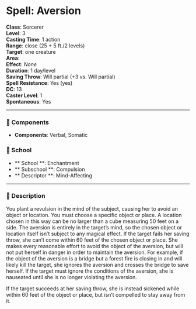 
# Spell: Aversion
**Class**: Sorcerer  
**Level**: 3  
**Casting Time**: 1 action  
**Range**: close (25 + 5 ft./2 levels)  
**Target**: one creature  
**Area**:   
**Effect**: _None_  
**Duration**: 1 day/level  
**Saving Throw**: Will partial (+3 vs. Will partial)  
**Spell Resistance**: Yes (yes)  
**DC**: 13  
**Caster Level**: 1  
**Spontaneous**: Yes

---

### 🔮 Components
- **Components**: Verbal, Somatic

### 🏫 School
- ** School **: Enchantment
- ** Subschool **: Compulsion
- ** Descriptor **: Mind-Affecting
---

### 📜 Description
You plant a revulsion in the mind of the subject, causing her to avoid an object or location. You must choose a specific object or place. A location chosen in this way can be no larger than a cube measuring 50 feet on a side. The aversion is entirely in the target’s mind, so the chosen object or location itself isn’t subject to any magical effect. If the target fails her saving throw, she can’t come within 60 feet of the chosen object or place. She makes every reasonable effort to avoid the object of the aversion, but will not put herself in danger in order to maintain the aversion. For example, if the object of the aversion is a bridge but a forest fire is closing in and will likely kill the target, she ignores the aversion and crosses the bridge to save herself. If the target must ignore the conditions of the aversion, she is nauseated until she is no longer violating the aversion.

If the target succeeds at her saving throw, she is instead sickened while within 60 feet of the object or place, but isn’t compelled to stay away from it.
